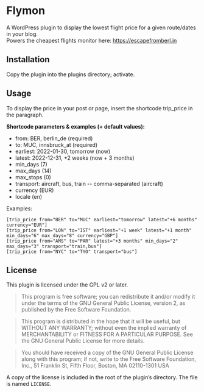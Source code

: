 # Flymon

A WordPress plugin to display the lowest flight price for a given route/dates in your blog.  
Powers the cheapest flights monitor here: https://escapefromberl.in

## Installation

Copy the plugin into the plugins directory; activate.

## Usage

To display the price in your post or page, insert the shortcode trip_price in the paragraph.

**Shortcode parameters & examples (+ default values):**
-   from: BER, berlin\_de (required)
-   to: MUC, innsbruck\_at (required)
-   earliest: 2022-01-30, tomorrow (now)
-   latest: 2022-12-31, +2 weeks (now + 3 months)
-   min\_days (7)
-   max\_days (14)
-   max\_stops (0)
-   transport: aircraft, bus, train -- comma-separated (aircraft)
-   currency (EUR)
-   locale (en)

Examples:
```
[trip_price from="BER" to="MUC" earliest="tomorrow" latest="+6 months" currency="EUR"]
[trip_price from="LON" to="IST" earliest="+1 week" latest="+1 month" min_days="6" max_days="8" currency="GBP"]
[trip_price from="AMS" to="PAR" latest="+3 months" min_days="2" max_days="3" transport="train,bus"]
[trip_price from="NYC" to="TYO" transport="bus"]
```

## License

This plugin is licensed under the GPL v2 or later.

> This program is free software; you can redistribute it and/or modify it under the terms of the GNU General Public License, version 2, as published by the Free Software Foundation.

> This program is distributed in the hope that it will be useful, but WITHOUT ANY WARRANTY; without even the implied warranty of MERCHANTABILITY or FITNESS FOR A PARTICULAR PURPOSE. See the GNU General Public License for more details.

> You should have received a copy of the GNU General Public License along with this program; if not, write to the Free Software Foundation, Inc., 51 Franklin St, Fifth Floor, Boston, MA 02110-1301 USA

A copy of the license is included in the root of the plugin’s directory. The file is named `LICENSE`.
